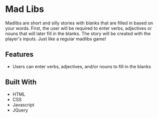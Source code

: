 # Mad Libs

Madlibs are short and silly stories with blanks that are filled in based on your words. First, the user will be required to enter verbs, adjectives or nouns that will later fill in the blanks. The story will be created with the player's inputs. Just like a regular madlibs game!


## Features ##
* Users can enter verbs, adjectives, and/or nouns to fill in the blanks


## Built With ##
* HTML
* CSS
* Javascript
* JQuery
